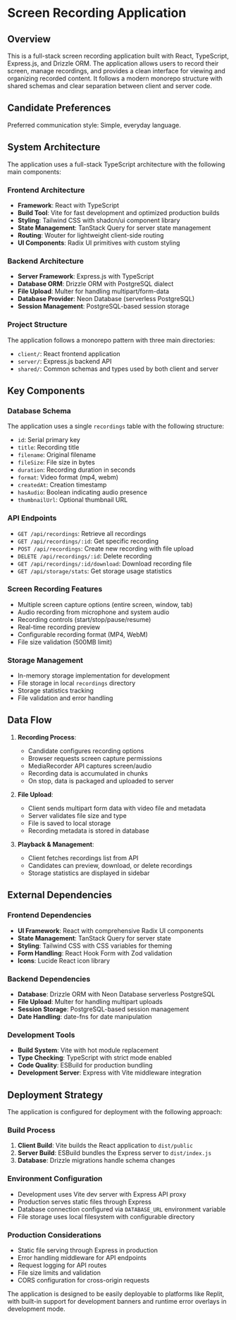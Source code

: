 # Screen Recording Application

## Overview

This is a full-stack screen recording application built with React, TypeScript, Express.js, and Drizzle ORM. The application allows users to record their screen, manage recordings, and provides a clean interface for viewing and organizing recorded content. It follows a modern monorepo structure with shared schemas and clear separation between client and server code.

## Candidate Preferences

Preferred communication style: Simple, everyday language.

## System Architecture

The application uses a full-stack TypeScript architecture with the following main components:

### Frontend Architecture
- **Framework**: React with TypeScript
- **Build Tool**: Vite for fast development and optimized production builds
- **Styling**: Tailwind CSS with shadcn/ui component library
- **State Management**: TanStack Query for server state management
- **Routing**: Wouter for lightweight client-side routing
- **UI Components**: Radix UI primitives with custom styling

### Backend Architecture
- **Server Framework**: Express.js with TypeScript
- **Database ORM**: Drizzle ORM with PostgreSQL dialect
- **File Upload**: Multer for handling multipart/form-data
- **Database Provider**: Neon Database (serverless PostgreSQL)
- **Session Management**: PostgreSQL-based session storage

### Project Structure
The application follows a monorepo pattern with three main directories:
- `client/`: React frontend application
- `server/`: Express.js backend API
- `shared/`: Common schemas and types used by both client and server

## Key Components

### Database Schema
The application uses a single `recordings` table with the following structure:
- `id`: Serial primary key
- `title`: Recording title
- `filename`: Original filename
- `fileSize`: File size in bytes
- `duration`: Recording duration in seconds
- `format`: Video format (mp4, webm)
- `createdAt`: Creation timestamp
- `hasAudio`: Boolean indicating audio presence
- `thumbnailUrl`: Optional thumbnail URL

### API Endpoints
- `GET /api/recordings`: Retrieve all recordings
- `GET /api/recordings/:id`: Get specific recording
- `POST /api/recordings`: Create new recording with file upload
- `DELETE /api/recordings/:id`: Delete recording
- `GET /api/recordings/:id/download`: Download recording file
- `GET /api/storage/stats`: Get storage usage statistics

### Screen Recording Features
- Multiple screen capture options (entire screen, window, tab)
- Audio recording from microphone and system audio
- Recording controls (start/stop/pause/resume)
- Real-time recording preview
- Configurable recording format (MP4, WebM)
- File size validation (500MB limit)

### Storage Management
- In-memory storage implementation for development
- File storage in local `recordings` directory
- Storage statistics tracking
- File validation and error handling

## Data Flow

1. **Recording Process**:
   - Candidate configures recording options
   - Browser requests screen capture permissions
   - MediaRecorder API captures screen/audio
   - Recording data is accumulated in chunks
   - On stop, data is packaged and uploaded to server

2. **File Upload**:
   - Client sends multipart form data with video file and metadata
   - Server validates file size and type
   - File is saved to local storage
   - Recording metadata is stored in database

3. **Playback & Management**:
   - Client fetches recordings list from API
   - Candidates can preview, download, or delete recordings
   - Storage statistics are displayed in sidebar

## External Dependencies

### Frontend Dependencies
- **UI Framework**: React with comprehensive Radix UI components
- **State Management**: TanStack Query for server state
- **Styling**: Tailwind CSS with CSS variables for theming
- **Form Handling**: React Hook Form with Zod validation
- **Icons**: Lucide React icon library

### Backend Dependencies
- **Database**: Drizzle ORM with Neon Database serverless PostgreSQL
- **File Upload**: Multer for handling multipart uploads
- **Session Storage**: PostgreSQL-based session management
- **Date Handling**: date-fns for date manipulation

### Development Tools
- **Build System**: Vite with hot module replacement
- **Type Checking**: TypeScript with strict mode enabled
- **Code Quality**: ESBuild for production bundling
- **Development Server**: Express with Vite middleware integration

## Deployment Strategy

The application is configured for deployment with the following approach:

### Build Process
1. **Client Build**: Vite builds the React application to `dist/public`
2. **Server Build**: ESBuild bundles the Express server to `dist/index.js`
3. **Database**: Drizzle migrations handle schema changes

### Environment Configuration
- Development uses Vite dev server with Express API proxy
- Production serves static files through Express
- Database connection configured via `DATABASE_URL` environment variable
- File storage uses local filesystem with configurable directory

### Production Considerations
- Static file serving through Express in production
- Error handling middleware for API endpoints
- Request logging for API routes
- File size limits and validation
- CORS configuration for cross-origin requests

The application is designed to be easily deployable to platforms like Replit, with built-in support for development banners and runtime error overlays in development mode.